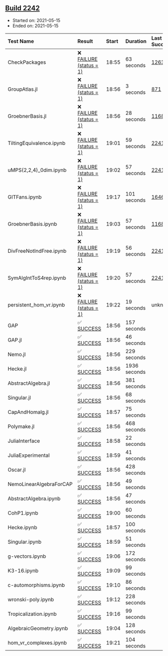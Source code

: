 ## [Build 2242](https://oscarci.mathematik.uni-kl.de/job/oscar-stable/2242/)

* Started on: 2021-05-15
* Ended on: 2021-05-15

| Test Name    | Result | Start | Duration | Last Success | First Failure |
|:-------------|:-------|:------|:---------|:-------------|:--------------|
| CheckPackages | ❌ [FAILURE (status = 1)](https://oscarci.mathematik.uni-kl.de/job/oscar-stable/2242/artifact/logs/build-2242/CheckPackages.log) | 18:55 | 63 seconds | [1263](https://oscarci.mathematik.uni-kl.de/job/oscar-stable/1263/) | [1264](https://oscarci.mathematik.uni-kl.de/job/oscar-stable/1264/) |
| GroupAtlas.jl | ❌ [FAILURE (status = 1)](https://oscarci.mathematik.uni-kl.de/job/oscar-stable/2242/artifact/logs/build-2242/GroupAtlas.jl.log) | 18:56 | 3 seconds | [871](https://oscarci.mathematik.uni-kl.de/job/oscar-stable/871/) | [872](https://oscarci.mathematik.uni-kl.de/job/oscar-stable/872/) |
| GroebnerBasis.jl | ❌ [FAILURE (status = 1)](https://oscarci.mathematik.uni-kl.de/job/oscar-stable/2242/artifact/logs/build-2242/GroebnerBasis.jl.log) | 18:56 | 28 seconds | [1168](https://oscarci.mathematik.uni-kl.de/job/oscar-stable/1168/) | [1169](https://oscarci.mathematik.uni-kl.de/job/oscar-stable/1169/) |
| TiltingEquivalence.ipynb | ❌ [FAILURE (status = 1)](https://oscarci.mathematik.uni-kl.de/job/oscar-stable/2242/artifact/logs/build-2242/TiltingEquivalence.ipynb.log) | 19:01 | 59 seconds | [2241](https://oscarci.mathematik.uni-kl.de/job/oscar-stable/2241/) | [2242](https://oscarci.mathematik.uni-kl.de/job/oscar-stable/2242/) |
| uMPS(2,2,4)_0dim.ipynb | ❌ [FAILURE (status = 1)](https://oscarci.mathematik.uni-kl.de/job/oscar-stable/2242/artifact/logs/build-2242/uMPS-2-2-4-_0dim.ipynb.log) | 19:02 | 57 seconds | [2241](https://oscarci.mathematik.uni-kl.de/job/oscar-stable/2241/) | [2242](https://oscarci.mathematik.uni-kl.de/job/oscar-stable/2242/) |
| GITFans.ipynb | ❌ [FAILURE (status = 1)](https://oscarci.mathematik.uni-kl.de/job/oscar-stable/2242/artifact/logs/build-2242/GITFans.ipynb.log) | 19:17 | 101 seconds | [1646](https://oscarci.mathematik.uni-kl.de/job/oscar-stable/1646/) | [1647](https://oscarci.mathematik.uni-kl.de/job/oscar-stable/1647/) |
| GroebnerBasis.ipynb | ❌ [FAILURE (status = 1)](https://oscarci.mathematik.uni-kl.de/job/oscar-stable/2242/artifact/logs/build-2242/GroebnerBasis.ipynb.log) | 19:03 | 57 seconds | [1168](https://oscarci.mathematik.uni-kl.de/job/oscar-stable/1168/) | [1169](https://oscarci.mathematik.uni-kl.de/job/oscar-stable/1169/) |
| DivFreeNotIndFree.ipynb | ❌ [FAILURE (status = 1)](https://oscarci.mathematik.uni-kl.de/job/oscar-stable/2242/artifact/logs/build-2242/DivFreeNotIndFree.ipynb.log) | 19:19 | 56 seconds | [2241](https://oscarci.mathematik.uni-kl.de/job/oscar-stable/2241/) | [2242](https://oscarci.mathematik.uni-kl.de/job/oscar-stable/2242/) |
| SymAlgIntToS4rep.ipynb | ❌ [FAILURE (status = 1)](https://oscarci.mathematik.uni-kl.de/job/oscar-stable/2242/artifact/logs/build-2242/SymAlgIntToS4rep.ipynb.log) | 19:20 | 57 seconds | [2241](https://oscarci.mathematik.uni-kl.de/job/oscar-stable/2241/) | [2242](https://oscarci.mathematik.uni-kl.de/job/oscar-stable/2242/) |
| persistent_hom_vr.ipynb | ❌ [FAILURE (status = 1)](https://oscarci.mathematik.uni-kl.de/job/oscar-stable/2242/artifact/logs/build-2242/persistent_hom_vr.ipynb.log) | 19:22 | 19 seconds | unknown | unknown |
| GAP | ✅ [SUCCESS](https://oscarci.mathematik.uni-kl.de/job/oscar-stable/2242/artifact/logs/build-2242/GAP.log) | 18:56 | 157 seconds |  |  |
| GAP.jl | ✅ [SUCCESS](https://oscarci.mathematik.uni-kl.de/job/oscar-stable/2242/artifact/logs/build-2242/GAP.jl.log) | 18:56 | 46 seconds |  |  |
| Nemo.jl | ✅ [SUCCESS](https://oscarci.mathematik.uni-kl.de/job/oscar-stable/2242/artifact/logs/build-2242/Nemo.jl.log) | 18:56 | 229 seconds |  |  |
| Hecke.jl | ✅ [SUCCESS](https://oscarci.mathematik.uni-kl.de/job/oscar-stable/2242/artifact/logs/build-2242/Hecke.jl.log) | 18:56 | 1936 seconds |  |  |
| AbstractAlgebra.jl | ✅ [SUCCESS](https://oscarci.mathematik.uni-kl.de/job/oscar-stable/2242/artifact/logs/build-2242/AbstractAlgebra.jl.log) | 18:56 | 381 seconds |  |  |
| Singular.jl | ✅ [SUCCESS](https://oscarci.mathematik.uni-kl.de/job/oscar-stable/2242/artifact/logs/build-2242/Singular.jl.log) | 18:56 | 68 seconds |  |  |
| CapAndHomalg.jl | ✅ [SUCCESS](https://oscarci.mathematik.uni-kl.de/job/oscar-stable/2242/artifact/logs/build-2242/CapAndHomalg.jl.log) | 18:57 | 75 seconds |  |  |
| Polymake.jl | ✅ [SUCCESS](https://oscarci.mathematik.uni-kl.de/job/oscar-stable/2242/artifact/logs/build-2242/Polymake.jl.log) | 18:56 | 468 seconds |  |  |
| JuliaInterface | ✅ [SUCCESS](https://oscarci.mathematik.uni-kl.de/job/oscar-stable/2242/artifact/logs/build-2242/JuliaInterface.log) | 18:58 | 22 seconds |  |  |
| JuliaExperimental | ✅ [SUCCESS](https://oscarci.mathematik.uni-kl.de/job/oscar-stable/2242/artifact/logs/build-2242/JuliaExperimental.log) | 18:59 | 41 seconds |  |  |
| Oscar.jl | ✅ [SUCCESS](https://oscarci.mathematik.uni-kl.de/job/oscar-stable/2242/artifact/logs/build-2242/Oscar.jl.log) | 18:56 | 428 seconds |  |  |
| NemoLinearAlgebraForCAP | ✅ [SUCCESS](https://oscarci.mathematik.uni-kl.de/job/oscar-stable/2242/artifact/logs/build-2242/NemoLinearAlgebraForCAP.log) | 18:56 | 49 seconds |  |  |
| AbstractAlgebra.ipynb | ✅ [SUCCESS](https://oscarci.mathematik.uni-kl.de/job/oscar-stable/2242/artifact/logs/build-2242/AbstractAlgebra.ipynb.log) | 18:56 | 47 seconds |  |  |
| CohP1.ipynb | ✅ [SUCCESS](https://oscarci.mathematik.uni-kl.de/job/oscar-stable/2242/artifact/logs/build-2242/CohP1.ipynb.log) | 19:00 | 60 seconds |  |  |
| Hecke.ipynb | ✅ [SUCCESS](https://oscarci.mathematik.uni-kl.de/job/oscar-stable/2242/artifact/logs/build-2242/Hecke.ipynb.log) | 18:57 | 100 seconds |  |  |
| Singular.ipynb | ✅ [SUCCESS](https://oscarci.mathematik.uni-kl.de/job/oscar-stable/2242/artifact/logs/build-2242/Singular.ipynb.log) | 18:59 | 51 seconds |  |  |
| g-vectors.ipynb | ✅ [SUCCESS](https://oscarci.mathematik.uni-kl.de/job/oscar-stable/2242/artifact/logs/build-2242/g-vectors.ipynb.log) | 19:06 | 172 seconds |  |  |
| K3-16.ipynb | ✅ [SUCCESS](https://oscarci.mathematik.uni-kl.de/job/oscar-stable/2242/artifact/logs/build-2242/K3-16.ipynb.log) | 19:09 | 99 seconds |  |  |
| c-automorphisms.ipynb | ✅ [SUCCESS](https://oscarci.mathematik.uni-kl.de/job/oscar-stable/2242/artifact/logs/build-2242/c-automorphisms.ipynb.log) | 19:10 | 86 seconds |  |  |
| wronski-poly.ipynb | ✅ [SUCCESS](https://oscarci.mathematik.uni-kl.de/job/oscar-stable/2242/artifact/logs/build-2242/wronski-poly.ipynb.log) | 19:12 | 228 seconds |  |  |
| Tropicalization.ipynb | ✅ [SUCCESS](https://oscarci.mathematik.uni-kl.de/job/oscar-stable/2242/artifact/logs/build-2242/Tropicalization.ipynb.log) | 19:16 | 99 seconds |  |  |
| AlgebraicGeometry.ipynb | ✅ [SUCCESS](https://oscarci.mathematik.uni-kl.de/job/oscar-stable/2242/artifact/logs/build-2242/AlgebraicGeometry.ipynb.log) | 19:04 | 128 seconds |  |  |
| hom_vr_complexes.ipynb | ✅ [SUCCESS](https://oscarci.mathematik.uni-kl.de/job/oscar-stable/2242/artifact/logs/build-2242/hom_vr_complexes.ipynb.log) | 19:21 | 104 seconds |  |  |
